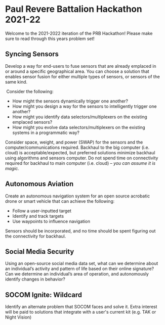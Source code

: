 # Paul Revere Battalion Hackathon 2021-22

Welcome to the 2021-2022 iteration of the PRB Hackathon! Please make sure to read through this years problem set! 

## **Syncing Sensors**

Develop a way for end-users to fuse sensors that are already emplaced in or around a specific geographical area. You can choose a solution that enables sensor fusion for either multiple types of sensors, or sensors of the same kind. 

 Consider the following:
* How might the sensors dynamically trigger one another?
* How might you design a way for the sensors to intelligently trigger one another?
* How might you identify data selectors/multiplexers on the existing emplaced sensors?
* How might you evolve data selectors/multiplexers on the existing systems in a programmatic way?

Consider space, weight, and power (SWAP) for the sensors and the computer/communications required. Backhaul to the big computer (i.e. cloud) is acceptable/expected, but preferred solutions minimize backhaul using algorithms and sensors computer. Do not spend time on connectivity required for backhaul to main computer (i.e. cloud) – *you can assume it is magic.*


## **Autonomous Aviation**

Create an autonomous navigation system for an open source acrobatic drone or smart vehicle that can achieve the following:
* Follow a user-inputted target
* Identify and track targets
* Use waypoints to influence navigation 

Sensors should be incorporated, and no time should be spent figuring out the connectivity for backhaul. 

## **Social Media Security**

Using an open-source social media data set, what can we determine about an individual’s activity and pattern of life based on their online signature? Can we determine an individual’s area of operation, and autonomously identify changes in behavior? 

## **SOCOM Ignite: Wildcard**

Identify an alternate problem that SOCOM faces and solve it. Extra interest will be paid to solutions that integrate with a user's current kit (e.g. TAK or Night Vision)

